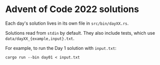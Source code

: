 # Advent of Code 2022 solutions
Each day's solution lives in its own file in `src/bin/dayXX.rs`.

Solutions read from `stdin` by default. They also include tests, which use `data/dayXX_{example,input}.txt`.

For example, to run the Day 1 solution with `input.txt`:
```
cargo run --bin day01 < input.txt
```
